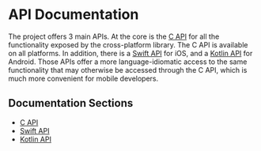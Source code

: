 API Documentation
=================

The project offers 3 main APIs. At the core is the [C API](c_api.md) for all
the functionality exposed by the cross-platform library. The C API is available
on all platforms.
In addition, there is a [Swift API](swift_api.md) for iOS, and a
[Kotlin API](kotlin_api.md) for Android.
Those APIs offer a more language-idiomatic access to the same functionality
that may otherwise be accessed through the C API, which is much more convenient
for mobile developers.

Documentation Sections
----------------------

 * [C API](c_api.md)
 * [Swift API](swift_api.md)
 * [Kotlin API](kotlin_api.md)
